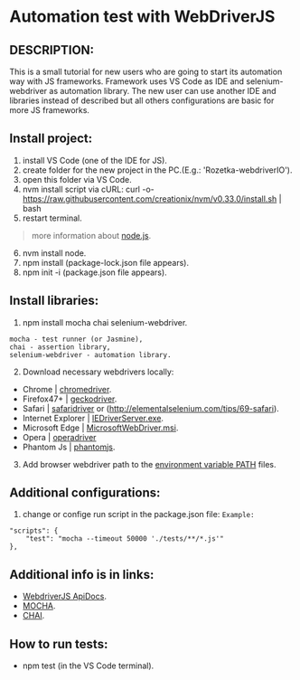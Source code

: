 # Automation test with WebDriverJS

## DESCRIPTION:
This is a small tutorial for new users who are going to start its automation way
with JS frameworks.
Framework uses VS Code as IDE and selenium-webdriver as automation library.
The new user can use another IDE and libraries instead of described but all
others configurations are basic for more JS frameworks.

## Install project:
1. install VS Code (one of the IDE for JS).
2. create folder for the new project in the PC.(E.g.: 'Rozetka-webdriverIO').
3. open this folder via VS Code.
4. nvm install script via cURL:                                                                    curl -o- https://raw.githubusercontent.com/creationix/nvm/v0.33.0/install.sh | bash
5. restart terminal.
> more information about [node.js](https://nodesource.com/blog/installing-node-js-tutorial-using-nvm-on-mac-os-x-and-ubuntu/).
6. nvm install node.
7. npm install (package-lock.json file appears).
8. npm init -i (package.json file appears).

## Install libraries:
1. npm install mocha chai selenium-webdriver.
```
mocha - test runner (or Jasmine),
chai - assertion library,
selenium-webdriver - automation library.
```
2. Download necessary webdrivers locally:
  - Chrome | [chromedriver](http://chromedriver.storage.googleapis.com/index.html).
  - Firefox47+ | [geckodriver](https://github.com/mozilla/geckodriver/releases/).
  - Safari | [safaridriver](https://developer.apple.com/library/prerelease/content/releasenotes/General/WhatsNewInSafari/Articles/Safari_10_0.html#//apple_ref/doc/uid/TP40014305-CH11-DontLinkElementID_28) or (http://elementalselenium.com/tips/69-safari).
  - Internet Explorer | [IEDriverServer.exe](http://selenium-release.storage.googleapis.com/index.html).
  - Microsoft Edge | [MicrosoftWebDriver.msi](http://go.microsoft.com/fwlink/?LinkId=619687).
  - Opera | [operadriver](https://github.com/operasoftware/operachromiumdriver/releases)
  - Phantom Js | [phantomjs](http://phantomjs.org/).
3. Add browser webdriver path to the [environment variable PATH](https://www.kenst.com/2015/03/including-the-chromedriver-location-in-macos-system-path/) files.

## Additional configurations:
1. change or confige run script in the package.json file:
` Example: `
```
"scripts": {
    "test": "mocha --timeout 50000 './tests/**/*.js'"
},
```

## Additional info is in links:
+ [WebdriverJS ApiDocs](https://seleniumhq.github.io/selenium/docs/api/javascript/index.html).
+ [MOCHA](https://mochajs.org).
+ [CHAI](https://www.chaijs.com).

## How to run tests:
+ npm test (in the VS Code terminal).
